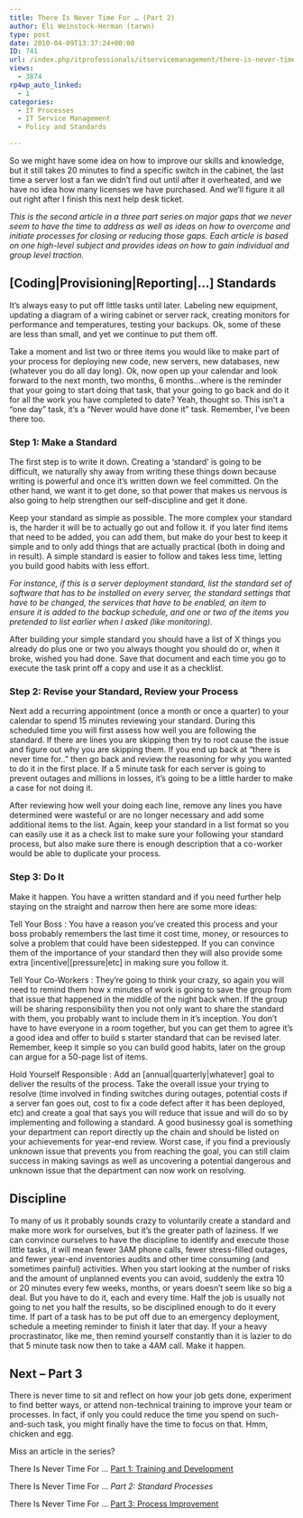 ```yaml
---
title: There Is Never Time For … (Part 2)
author: Eli Weinstock-Herman (tarwn)
type: post
date: 2010-04-09T13:37:24+00:00
ID: 741
url: /index.php/itprofessionals/itservicemanagement/there-is-never-time-for-part-2/
views:
  - 3874
rp4wp_auto_linked:
  - 1
categories:
  - IT Processes
  - IT Service Management
  - Policy and Standards

---
```

So we might have some idea on how to improve our skills and knowledge, but it still takes 20 minutes to find a specific switch in the cabinet, the last time a server lost a fan we didn&#8217;t find out until after it overheated, and we have no idea how many licenses we have purchased. And we&#8217;ll figure it all out right after I finish this next help desk ticket.

_This is the second article in a three part series on major gaps that we never seem to have the time to address as well as ideas on how to overcome and initiate processes for closing or reducing those gaps. Each article is based on one high-level subject and provides ideas on how to gain individual and group level traction._

## [Coding|Provisioning|Reporting|&#8230;] Standards

It&#8217;s always easy to put off little tasks until later. Labeling new equipment, updating a diagram of a wiring cabinet or server rack, creating monitors for performance and temperatures, testing your backups. Ok, some of these are less than small, and yet we continue to put them off.
  
Take a moment and list two or three items you would like to make part of your process for deploying new code, new servers, new databases, new (whatever you do all day long). Ok, now open up your calendar and look forward to the next month, two months, 6 months&#8230;where is the reminder that your going to start doing that task, that your going to go back and do it for all the work you have completed to date? Yeah, thought so. This isn&#8217;t a &#8220;one day&#8221; task, it&#8217;s a &#8220;Never would have done it&#8221; task. Remember, I&#8217;ve been there too. 

### Step 1: Make a Standard

The first step is to write it down. Creating a &#8216;standard&#8217; is going to be difficult, we naturally shy away from writing these things down because writing is powerful and once it&#8217;s written down we feel committed. On the other hand, we want it to get done, so that power that makes us nervous is also going to help strengthen our self-discipline and get it done.
  
Keep your standard as simple as possible. The more complex your standard is, the harder it will be to actually go out and follow it. if you later find items that need to be added, you can add them, but make do your best to keep it simple and to only add things that are actually practical (both in doing and in result). A simple standard is easier to follow and takes less time, letting you build good habits with less effort.
  
_For instance, if this is a server deployment standard, list the standard set of software that has to be installed on every server, the standard settings that have to be changed, the services that have to be enabled, an item to ensure it is added to the backup schedule, and one or two of the items you pretended to list earlier when I asked (like monitoring)._
  
After building your simple standard you should have a list of X things you already do plus one or two you always thought you should do or, when it broke, wished you had done. Save that document and each time you go to execute the task print off a copy and use it as a checklist. 

### Step 2: Revise your Standard, Review your Process

Next add a recurring appointment (once a month or once a quarter) to your calendar to spend 15 minutes reviewing your standard. During this scheduled time you will first assess how well you are following the standard. If there are lines you are skipping then try to root cause the issue and figure out why you are skipping them. If you end up back at &#8220;there is never time for..&#8221; then go back and review the reasoning for why you wanted to do it in the first place. If a 5 minute task for each server is going to prevent outages and millions in losses, it&#8217;s going to be a little harder to make a case for not doing it.
  
After reviewing how well your doing each line, remove any lines you have determined were wasteful or are no longer necessary and add some additional items to the list. Again, keep your standard in a list format so you can easily use it as a check list to make sure your following your standard process, but also make sure there is enough description that a co-worker would be able to duplicate your process.

### Step 3: Do It

Make it happen. You have a written standard and if you need further help staying on the straight and narrow then here are some more ideas:

Tell Your Boss
:   You have a reason you&#8217;ve created this process and your boss probably remembers the last time it cost time, money, or resources to solve a problem that could have been sidestepped. If you can convince them of the importance of your standard then they will also provide some extra [incentive|[pressure|etc] in making sure you follow it.

Tell Your Co-Workers
:   They&#8217;re going to think your crazy, so again you will need to remind them how x minutes of work is going to save the group from that issue that happened in the middle of the night back when. If the group will be sharing responsibility then you not only want to share the standard with them, you probably want to include them in it&#8217;s inception. You don&#8217;t have to have everyone in a room together, but you can get them to agree it&#8217;s a good idea and offer to build s starter standard that can be revised later. Remember, keep it simple so you can build good habits, later on the group can argue for a 50-page list of items.

Hold Yourself Responsible
:   Add an [annual|quarterly|whatever] goal to deliver the results of the process. Take the overall issue your trying to resolve (time involved in finding switches during outages, potential costs if a server fan goes out, cost to fix a code defect after it has been deployed, etc) and create a goal that says you will reduce that issue and will do so by implementing and following a standard. A good businessy goal is something your department can report directly up the chain and should be listed on your achievements for year-end review. Worst case, if you find a previously unknown issue that prevents you from reaching the goal, you can still claim success in making savings as well as uncovering a potential dangerous and unknown issue that the department can now work on resolving.

## Discipline

To many of us it probably sounds crazy to voluntarily create a standard and make more work for ourselves, but it&#8217;s the greater path of laziness. If we can convince ourselves to have the discipline to identify and execute those little tasks, it will mean fewer 3AM phone calls, fewer stress-filled outages, and fewer year-end inventories audits and other time consuming (and sometimes painful) activities. When you start looking at the number of risks and the amount of unplanned events you can avoid, suddenly the extra 10 or 20 minutes every few weeks, months, or years doesn&#8217;t seem like so big a deal. But you have to do it, each and every time. Half the job is usually not going to net you half the results, so be disciplined enough to do it every time. If part of a task has to be put off due to an emergency deployment, schedule a meeting reminder to finish it later that day. If your a heavy procrastinator, like me, then remind yourself constantly than it is lazier to do that 5 minute task now then to take a 4AM call. Make it happen.

## Next &#8211; Part 3

There is never time to sit and reflect on how your job gets done, experiment to find better ways, or attend non-technical training to improve your team or processes. In fact, if only you could reduce the time you spend on such-and-such task, you might finally have the time to focus on that. Hmm, chicken and egg. 

Miss an article in the series?
  
There Is Never Time For &#8230; [Part 1: Training and Development][1]
  
There Is Never Time For &#8230; _Part 2: Standard Processes_
  
There Is Never Time For &#8230; [Part 3: Process Improvement][2]

 [1]: /index.php/ITProfessionals/ITProcesses/there-is-never-time-for-part-1 "Read the first article in the series"
 [2]: /index.php/ITProfessionals/ITServiceManagement/there-is-never-time-for-part-3